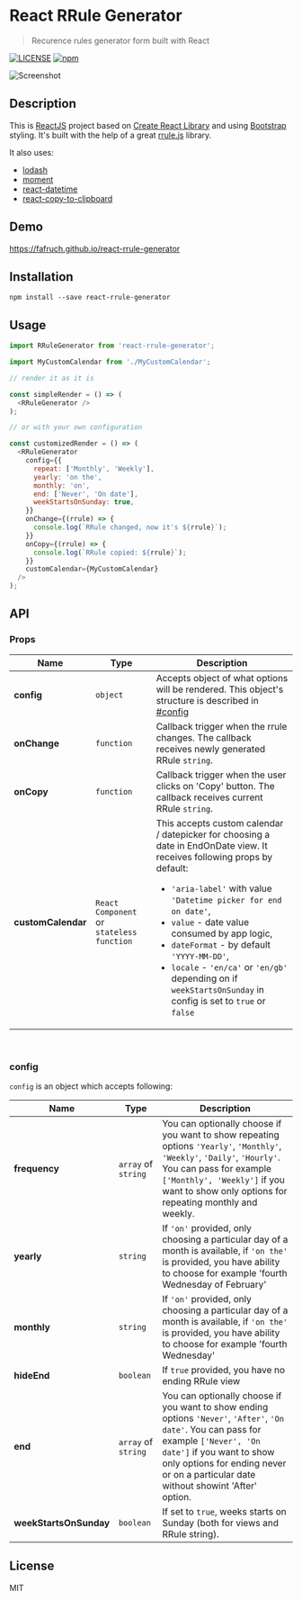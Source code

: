 # React RRule Generator
> Recurence rules generator form built with React

[![LICENSE](https://img.shields.io/npm/l/express.svg)](LICENSE)
[![npm](https://img.shields.io/npm/dm/localeval.svg)](https://npm-stat.com/charts.html?package=react-rrule-generator)

![Screenshot](https://cdn.pbrd.co/images/GRQEdaG.png)

## Description

This is [ReactJS](http://facebook.github.io/react/index.html) project based on [Create React Library](https://github.com/UdiliaInc/create-react-library) and using [Bootstrap](https://github.com/twbs/bootstrap) styling. It's built with the help of a great [rrule.js](https://github.com/jakubroztocil/rrule) library.

It also uses:
* [lodash](https://github.com/lodash/lodash)
* [moment](https://github.com/moment/moment)
* [react-datetime](https://github.com/YouCanBookMe/react-datetime)
* [react-copy-to-clipboard](https://github.com/nkbt/react-copy-to-clipboard)

## Demo
https://fafruch.github.io/react-rrule-generator

## Installation

`npm install --save react-rrule-generator`

## Usage 
```js
import RRuleGenerator from 'react-rrule-generator';

import MyCustomCalendar from './MyCustomCalendar';

// render it as it is

const simpleRender = () => (
  <RRuleGenerator />
);

// or with your own configuration

const customizedRender = () => (
  <RRuleGenerator
    config={{
      repeat: ['Monthly', 'Weekly'],
      yearly: 'on the',
      monthly: 'on',
      end: ['Never', 'On date'],
      weekStartsOnSunday: true,
    }}
    onChange={(rrule) => {
      console.log(`RRule changed, now it's ${rrule}`);
    }}
    onCopy={(rrule) => {
      console.log(`RRule copied: ${rrule}`);
    }}
    customCalendar={MyCustomCalendar}
  />
);
```

## API

### Props

| Name         | Type    | Description |
| ------------ | ------- | ----------- |
| **config** | `object` | Accepts object of what options will be rendered. This object's structure is described in [#config](#config) |
| **onChange** | `function` | Callback trigger when the rrule changes. The callback receives newly generated RRule `string`.
| **onCopy** | `function` | Callback trigger when the user clicks on 'Copy' button. The callback receives current RRule `string`. |
| **customCalendar** | `React Component` or `stateless function` | This accepts custom calendar / datepicker for choosing a date in EndOnDate view. It receives following props by default: <ul><li>`'aria-label'` with value `'Datetime picker for end on date'`,</li><li>`value` - date value consumed by app logic, </li><li>`dateFormat` - by default `'YYYY-MM-DD'`, </li><li>`locale` - `'en/ca'` or `'en/gb'` depending on if `weekStartsOnSunday` in config is set to `true` or `false` </li>
<br />

### config
`config` is an object which accepts following:

| Name         | Type    | Description |
| ------------ | ------- | ----------- |
| **frequency** | `array` of `string` | You can optionally choose if you want to show repeating options `'Yearly'`, `'Monthly'`, `'Weekly'`, `'Daily'`, `'Hourly'`. You can pass for example `['Monthly', 'Weekly']` if you want to show only options for repeating monthly and weekly. |
| **yearly** | `string` | If `'on'` provided, only choosing a particular day of a month is available, if `'on the'` is provided, you have ability to choose for example 'fourth Wednesday of February' |
| **monthly** | `string` | If `'on'` provided, only choosing a particular day of a month is available, if `'on the'` is provided, you have ability to choose for example 'fourth Wednesday' |
| **hideEnd** | `boolean` | If `true` provided, you have no ending RRule view |
| **end** | `array` of `string` | You can optionally choose if you want to show ending options `'Never'`, `'After'`, `'On date'`. You can pass for example `['Never', 'On date']` if you want to show only options for ending never or on a particular date without showint 'After' option. |
| **weekStartsOnSunday** | `boolean` | If set to `true`, weeks starts on Sunday (both for views and RRule string). |

## License 
MIT

